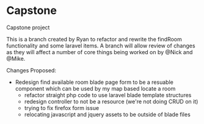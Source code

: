 # Capstone
Capstone project

This is a branch created by Ryan to refactor and rewrite the findRoom functionality and some laravel items.
A branch will allow review of changes as they will affect a number of core things being worked on by @Nick and @Mike.

Changes Proposed:
- Redesign find available room blade page form to be a resuable component which can be used by my map based locate a room
  - refactor straight php code to use laravel blade template structures
  - redesign controller to not be a resource (we're not doing CRUD on it)
  - trying to fix firefox form issue
  - relocating javascript and jquery assets to be outside of blade files
  
